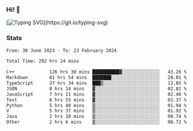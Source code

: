 ### Hi!  👋

[![Typing SVG](https://readme-typing-svg.herokuapp.com?font=Fira+Code&pause=1000&width=435&lines=Hello!+I'm+Texiwustion.)](https://git.io/typing-svg)

### Stats

<!--START_SECTION:waka-->

```txt
From: 30 June 2023 - To: 23 February 2024

Total Time: 292 hrs 24 mins

C++             126 hrs 30 mins ██████████▓░░░░░░░░░░░░░░   43.26 %
Markdown        81 hrs 54 mins  ███████░░░░░░░░░░░░░░░░░░   28.01 %
TypeScript      37 hrs 34 mins  ███▒░░░░░░░░░░░░░░░░░░░░░   12.85 %
JSON            8 hrs 14 mins   ▓░░░░░░░░░░░░░░░░░░░░░░░░   02.82 %
JavaScript      7 hrs 11 mins   ▓░░░░░░░░░░░░░░░░░░░░░░░░   02.46 %
Text            6 hrs 55 mins   ▓░░░░░░░░░░░░░░░░░░░░░░░░   02.37 %
Python          5 hrs 40 mins   ▒░░░░░░░░░░░░░░░░░░░░░░░░   01.94 %
V               5 hrs 37 mins   ▒░░░░░░░░░░░░░░░░░░░░░░░░   01.92 %
Java            2 hrs 10 mins   ▒░░░░░░░░░░░░░░░░░░░░░░░░   00.74 %
Other           2 hrs 6 mins    ▒░░░░░░░░░░░░░░░░░░░░░░░░   00.72 %
```

<!--END_SECTION:waka-->
